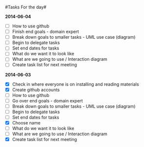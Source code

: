 #Tasks For the day#

**2014-06-04**
- [ ] How to use github
- [ ] Finish end goals - domain expert
- [ ] Break down goals to smaller tasks - UML use case (diagram)
- [ ] Begin to delegate tasks
- [ ] Set end dates for tasks
- [ ] What do we want it to look like
- [ ] What are we going to use / Interaction diagram 
- [ ] Create task list for next meeting

**2014-06-03**

- [X] Check in where everyone is on installing and reading materials 
- [X] Create github accounts
- [ ] How to use github
- [ ] Go over end goals - domain expert
- [ ] Break down goals to smaller tasks - UML use case (diagram)
- [ ] Begin to delegate tasks
- [ ] Set end dates for tasks
- [X] Choose name
- [ ] What do we want it to look like
- [ ] What are we going to use / Interaction diagram 
- [X] Create task list for next meeting
